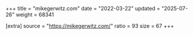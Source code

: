 +++
title = "mikegerwitz.com"
date = "2022-03-22"
updated = "2025-07-26"
weight = 68341

[extra]
source = "https://mikegerwitz.com/"
ratio = 93
size = 67
+++
